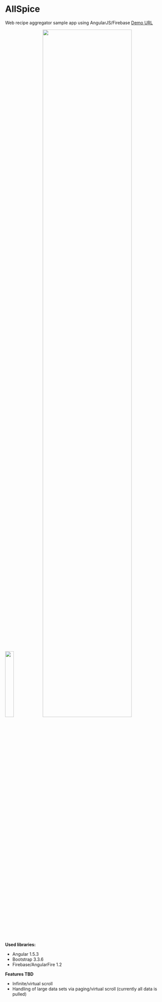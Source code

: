 # AllSpice
Web recipe aggregator sample app using AngularJS/Firebase [Demo URL](https://amber-heat-8766.firebaseapp.com/)

<img src="https://dl.dropboxusercontent.com/u/274769/allspice_screen_mobile.jpg" width="23.4%">
<img src="https://dl.dropboxusercontent.com/u/274769/allspice_screen.jpg" width="75.7%">

**Used libraries:**
- Angular 1.5.3
- Bootstrap 3.3.6
- Firebase/AngularFire 1.2

**Features TBD**
- Infinite/virtual scroll
- Handling of large data sets via paging/virtual scroll (currently all data is pulled)

